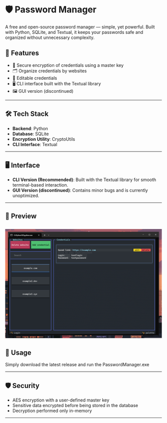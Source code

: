 # 🛡️ Password Manager

A free and open-source password manager — simple, yet powerful. Built with Python, SQLite, and Textual, it keeps your passwords safe and organized without unnecessary complexity.

## 🌟 Features

- 🔐 Secure encryption of credentials using a master key
- 🗂️ Organize credentials by websites
- 📝 Editable credentials
- 🖥️ CLI interface built with the Textual library
- 🖼️ GUI version (discontinued)

---

## 🛠️ Tech Stack

- **Backend**: Python
- **Database**: SQLite
- **Encryption Utility**: CryptoUtils
- **CLI Interface**: Textual

---

## 🖥️ Interface

- **CLI Version (Recommended)**: Built with the Textual library for smooth terminal-based interaction.
- **GUI Version (discontinued)**: Contains minor bugs and is currently unoptimized.

---

## 📸 Preview

![Alt Text](https://github.com/KrzysztofSobol/Lox/blob/master/viewsGUI/icons/preview.png)
---

## 🔑 Usage

Simply download the latest release and run the PasswordManager.exe

---

## 🛡️ Security

- AES encryption with a user-defined master key
- Sensitive data encrypted before being stored in the database
- Decryption performed only in-memory

---
